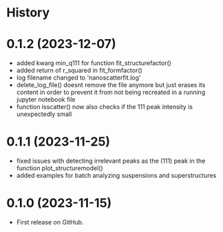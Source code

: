# History
# 0.1.2 (2023-12-07)

- added kwarg min_q111 for function fit_structurefactor()
- added return of r_squared in fit_formfactor()
- log filename changed to 'nanoscatterfit.log'
- delete_log_file() doesnt remove the file anymore but just erases its content in order to prevent it from not being recreated in a running jupyter notebook file
- function isscatter() now also checks if the 111 peak intensity is unexpectedly small


# 0.1.1 (2023-11-25)

- fixed issues with detecting irrelevant peaks as the (111) peak in the function plot_structuremodel()
- added examples for batch analyzing suspensions and superstructures

# 0.1.0 (2023-11-15)

- First release on GitHub.


